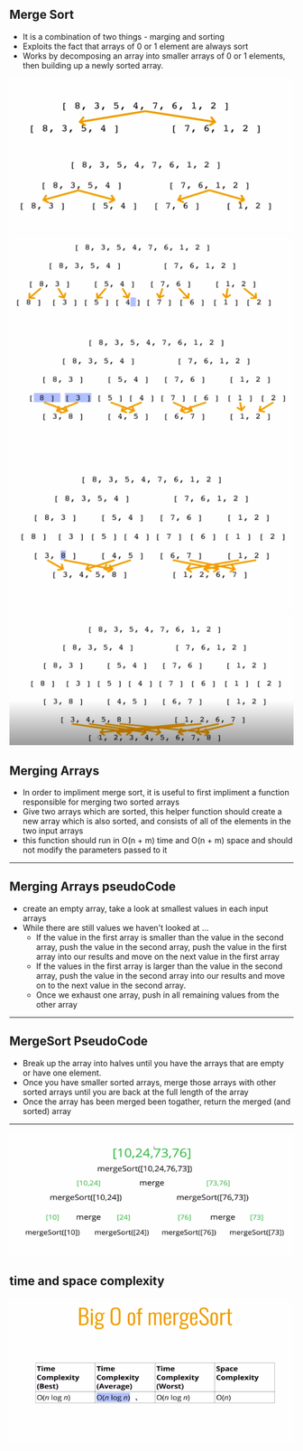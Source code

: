 ## Merge Sort

* It is a combination of two things - marging and sorting
* Exploits the fact that arrays of 0 or 1 element are always sort
* Works by decomposing an array into smaller arrays of 0 or 1 elements, then building up a newly sorted array. 

![merge sort!](../../assets/merge1.png "merge sort")
![merge sort!](../../assets/merge2.png "merge sort")
![merge sort!](../../assets/merge3.png "merge sort")
![merge sort!](../../assets/merge4.png "merge sort")
![merge sort!](../../assets/merge5.png "merge sort")
![merge sort!](../../assets/merge6.png "merge sort")


## Merging Arrays

* In order to impliment merge sort, it is useful to first impliment a function responsible for merging two sorted arrays
* Give two arrays which are sorted, this helper function should create a new array which is also sorted, and consists of all of the elements in the two  input arrays
* this function should run in O(n + m) time and  O(n + m) space and should not modify the parameters passed to it


---

## Merging Arrays pseudoCode

* create an empty array, take a look at smallest values in each input arrays
* While there are still values we haven't looked at ...
    * If the value in the first array is smaller than the value in the second array, push the value in the second array, push the value in the first array into our results and move on the next value in the first array
    * If the values in the first array is larger than the value in the second array, push the value  in the second array into our results and move on to the next value in the second array. 
    * Once we exhaust one array, push in all remaining values from the other array

---
## MergeSort PseudoCode

* Break up the array into  halves until you have the arrays that are empty or have one element. 
* Once you have smaller sorted arrays, merge those arrays with other sorted arrays until you are back at the full length of the array
* Once the array has been merged been togather, return the merged (and sorted) array

---
![merge sort!](../../assets/mergeSort.png "merge sort")

## time and space complexity

![merge sort!](../../assets/mergeSortTime.png "merge sort")


